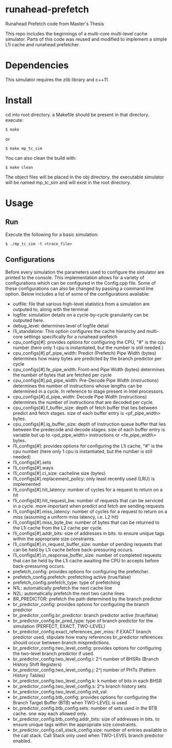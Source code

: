 # runahead-prefetch
Runahead Prefetch code from Master's Thesis

This repo includes the beginnings of a multi-core multi-level cache simulator. Parts of this code was reused and modified to implement a simple L1i cache and runahead prefetcher.

# Dependencies
This simulator requires the zlib library and c++11.

# Install
cd into root directory. a Makefile should be present in that directory. execute:
```
$ make
```
or
```
$ make mp_tc_sim
```
You can also clean the build with:
```
$ make clean
```
The object files will be placed in the obj directory. the executable simulator will be named mp_tc_sim and will exist in the root directory.

# Usage
## Run
Execute the following for a basic simulation:
```
$ ./mp_tc_sim -t <trace_file>
```
## Configurations
Before every simulation the parameters used to configure the simulator are printed to the console. This implementation allows for a variety of configurations which can be configured in the Config.cpp file. Some of these configurations can also be changed by passing a command line option. Below includes a list of some of the configurations available:

- outfile: file that various high-level statistics from a simulation are outputed to, along with the terminal
- logfile: simulation details on a cycle-by-cycle granularity can be outputed here.
- debug_level: determines level of logfile detail
- l1i_standalone: This option configures the cache hierarchy and multi-core settings specifically for a runahead prefetch
- cpu_configs[#]: provides options for configuring the CPU, "#" is the cpu number (here only 1 cpu is instantiated, but the number is still needed.)
 - cpu_configs[#].pf_pipe_width: Predict (Prefetch) Pipe Width (bytes) determines how many bytes are predicted by the branch predictor per cycle
 - cpu_configs[#].fe_pipe_width: Front-end Pipe Width (bytes) determines the number of bytes that are fetched per cycle
 - cpu_configs[#].pd_pipe_width: Pre-Decode Pipe Width (instructions) determines the number of instructions whose lengths can be determined in a cycle. In reference to stage present in Intel processors.
 - cpu_configs[#].d_pipe_width: Decode Pipe Width (instructions) determines the number of instructions that are decoded per cycle.
 - cpu_configs[#].f_buffer_size: depth of fetch buffer that lies between predict and fetch stages. size of each buffer entry is \<pf_pipe_width\> bytes.
 - cpu_configs[#].iq_buffer_size: depth of instruction queue buffer that lies between the predecode and decode stages. size of each buffer entry is variable but up to \<pd_pipe_width\> instructions or \<fe_pipe_width\> bytes.
- l1i_configs[#]: provides options for configuring the L1i cache, "#" is the cpu number (here only 1 cpu is instantiated, but the number is still needed)
 - l1i_configs[#].sets
 - l1i_configs[#].ways
 - l1i_configs[#].cl_size: cacheline size (bytes)
 - l1i_configs[#].replacement_policy: only least recently used (LRU) is implemented
 - l1i_configs[#].hit_latency: number of cycles for a request to return on a hit
 - l1i_configs[#].hit_request_bw: number of requests that can be serviced in a cycle. more important when predict and fetch are sending requests
 - l1i_configs[#].miss_latency: number of cycles for a request to return on a miss (assuming a uniform miss latency, i.e. L2 hit)
 - l1i_configs[#].miss_byte_bw: number of bytes that can be returned to the L1i cache from the L2 cache per cycle.
 - l1i_configs[#].addr_bits: size of addresses in bits. to ensure unique tags within the appropriate size constraints.
 - l1i_configs[#].in_request_buffer_size: number of pending requests that can be held by L1i cache before back-pressuring occurs.
 - l1i_configs[#].in_response_buffer_size: number of completed requests that can be held by the L1i cache awaiting the CPU to accepts before back-pressuring occurs.
- prefetch_config: provides options for configuring the prefetcher.
 - prefetch_config.prefetch: prefetching active (true/false)
 - prefetch_config.prefetch_type: type of prefetching
  - N1L: automatically prefetch the next cache line
  - N2L: automatically prefetch the next two cache lines
  - BR_PREDICTOR: prefetch the path determined by the branch predictor
 - br_predictor_config: provides options for configuring the branch predictor
  - br_predictor_config.br_predictor: branch predictor active (true/false)
  - br_predictor_config.br_pred_type: type of branch predictor for the simulation (PERFECT, EXACT, TWO-LEVEL)
  - br_predictor_config.exact_references_per_miss: if EXACT branch predictor used, stipulate how many references br_predictor references should occur between branch mispredictions.
  - br_predictor_config.two_level_config: provides options for configuring the two-level branch predictor if used.
   - br_predictor_config.two_level_config.i: 2^i number of BHSRs (Branch History Shift Registers)
   - br_predictor_config.two_level_config.j: 2^j number of PHTs (Pattern History Tables)
   - br_predictor_config.two_level_config.k: k number of bits in each BHSR
   - br_predictor_config.two_level_config.s: 2^s branch history sets
   - br_predictor_config.two_level_config.init_val:
  - br_predictor_config.btb_config: provides options for configuring the Branch Target Buffer (BTB) when TWO-LEVEL is used
   - br_predictor_config.btb_config.sets: number of sets used in the BTB cache. one way each allowed only.
   - br_predictor_config.btb_config.addr_bits: size of addresses in bits. to ensure unique tags within the appropriate size constraints.
  - br_predictor_config.call_stack_config.size: number of entries available in the call stack. Call Stack only used when TWO-LEVEL branch predictor enabled.
